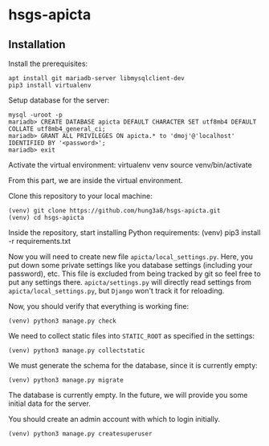 # hsgs-apicta

## Installation

Install the prerequisites:

    apt install git mariadb-server libmysqlclient-dev
    pip3 install virtualenv

Setup database for the server:

    mysql -uroot -p
    mariadb> CREATE DATABASE apicta DEFAULT CHARACTER SET utf8mb4 DEFAULT COLLATE utf8mb4_general_ci;
    mariadb> GRANT ALL PRIVILEGES ON apicta.* to 'dmoj'@'localhost' IDENTIFIED BY '<password>';
    mariadb> exit

Activate the virtual environment:
    virtualenv venv
    source venv/bin/activate

From this part, we are inside the virtual environment.

Clone this repository to your local machine:

    (venv) git clone https://github.com/hung3a8/hsgs-apicta.git
    (venv) cd hsgs-apicta

Inside the repository, start installing Python requirements:
    (venv) pip3 install -r requirements.txt

Now you will need to create new file `apicta/local_settings.py`. Here, you put down some private settings like you database settings (including your password), etc. This file is excluded from being tracked by git so feel free to put any settings there. `apicta/settings.py` will directly read settings from `apicta/local_settings.py`, but `Django` won't track it for reloading.

Now, you should verify that everything is working fine:

    (venv) python3 manage.py check

We need to collect static files into `STATIC_ROOT` as specified in the settings:

    (venv) python3 manage.py collectstatic

We must generate the schema for the database, since it is currently empty:

    (venv) python3 manage.py migrate

The database is currently empty. In the future, we will provide you some initial data for the server.

You should create an admin account with which to login initially.

    (venv) python3 manage.py createsuperuser
